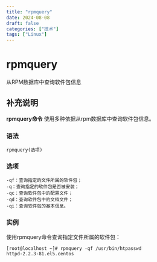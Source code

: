 ```yaml
---
title: "rpmquery"
date: 2024-08-08
draft: false
categories: ["技术"]
tags: ["Linux"]
---
```

rpmquery
===

从RPM数据库中查询软件包信息

## 补充说明

**rpmquery命令** 使用多种依据从rpm数据库中查询软件包信息。

###  语法

```shell
rpmquery(选项)
```

###  选项

```shell
-qf：查询指定的文件所属的软件包；
-q：查询指定的软件包是否被安装；
-qc：查询软件包中的配置文件；
-qd：查询软件包中的文档文件；
-qi：查询软件包的基本信息。
```

###  实例

使用rpmquery命令查询指定文件所属的软件包：

```shell
[root@localhost ~]# rpmquery -qf /usr/bin/htpasswd
httpd-2.2.3-81.el5.centos
```



